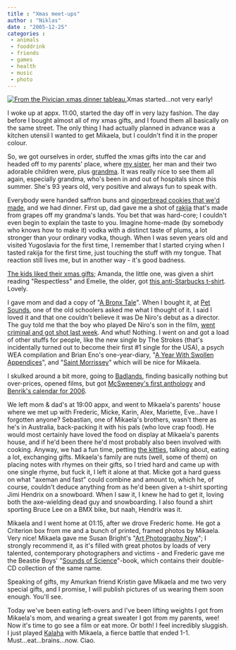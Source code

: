 ```yaml
---
title : "Xmas meet-ups"
author : "Niklas"
date : "2005-12-25"
categories : 
 - animals
 - fooddrink
 - friends
 - games
 - health
 - music
 - photo
---
```


[![From the Pivician xmas dinner tableau.](https://niklasblog.com/wp-content/2005-12-24-xmasthumb.jpg)](https://niklasblog.com/wp-content/2005-12-24-xmas.jpg)Xmas started...not very early!

I woke up at appx. 11:00, started the day off in very lazy fashion. The day before I bought almost all of my xmas gifts, and I found them all basically on the same street. The only thing I had actually planned in advance was a kitchen utensil I wanted to get Mikaela, but I couldn't find it in the proper colour.

So, we got ourselves in order, stuffed the xmas gifts into the car and headed off to my parents' place, where [my sister](http://flickr.com/photos/pivic/77141646), her man and their two adorable children were, plus [grandma](http://flickr.com/photos/pivic/77141694). It was really nice to see them all again, especially grandma, who's been in and out of hospitals since this summer. She's 93 years old, very positive and always fun to speak with.

Everybody were handed saffron buns and [gingerbread cookies that we'd made](http://flickr.com/photos/pivic/76168286), and we had dinner. First up, dad gave me a shot of [rakija](http://www.answers.com/rakija) that's made from grapes off my grandma's lands. You bet that was hard-core; I couldn't even begin to explain the taste to you. Imagine home-made (by somebody who knows how to make it) vodka with a distinct taste of plums, a lot stronger than your ordinary vodka, though. When I was seven years old and visited Yugoslavia for the first time, I remember that I started crying when I tasted rakija for the first time, just touching the stuff with my tongue. That reaction still lives me, but in another way - it's good badness.

[The kids liked their xmas gifts](http://flickr.com/photos/pivic/77142051); Amanda, the little one, was given a shirt reading "Respectless" and Emelie, the older, got [this anti-Starbucks t-shirt](http://flickr.com/photos/pivic/77141743). Lovely.

I gave mom and dad a copy of "[A Bronx Tale](http://www.imdb.com/title/tt0106489)". When I bought it, at [Pet Sounds](http://www.petsounds.se/web), one of the old schoolers asked me what I thought of it. I said I loved it and that one couldn't believe it was De Niro's debut as a director. The guy told me that the boy who played De Niro's son in the film, [went criminal and got shot last week](http://aolsvc.news.aol.com/entertainment/article.adp?id=20051215163309990013&_ccc=5&cid=918). And whut! Nothing. I went on and got a load of other stuffs for people, like the new single by The Strokes (that's incidentally turned out to become their first #1 single for the USA), a psych WEA compilation and Brian Eno's one-year-diary, "[A Year With Swollen Appendices](http://www.amazon.com/exec/obidos/tg/detail/-/0571179959?v=glance)", and "[Saint Morrissey](http://www.marksimpson.com/pages/saint_morrissey.html)" which will be nice for Mikaela.

I skulked around a bit more, going to [Badlands](http://www.badlands.se), finding basically nothing but over-prices, opened films, but got [McSweeney's first anthology](http://www.penguin.co.uk/nf/Book/BookDisplay/0,,0_0241142342,00.html) and [Benrik's calendar for 2006](http://www.amazon.co.uk/exec/obidos/ASIN/0752226045).

We left mom & dad's at 19:00 appx, and went to Mikaela's parents' house where we met up with Frederic, Micke, Karin, Alex, Mariette, Eve...have I forgotten anyone? Sebastian, one of Mikaela's brothers, wasn't there as he's in Australia, back-packing it with his pals (who love crap food). He would most certainly have loved the food on display at Mikaela's parents house, and if he'd been there he'd most probably also been involved with cooking. Anyway, we had a fun time, petting [the kitties](http://flickr.com/photos/pivic/77141946), talking about, eating a lot, exchanging gifts. Mikaela's family are nuts (well, some of them) on placing notes with rhymes on their gifts, so I tried hard and came up with one single rhyme, but fuck it, I left it alone at that. Micke got a hard guess on what "axeman and fast" could combine and amount to, which he, of course, couldn't deduce anything from as he'd been given a t-shirt sporting Jimi Hendrix on a snowboard. When I saw it, I knew he had to get it, loving both the axe-wielding dead guy and snowboarding. I also found a shirt sporting Bruce Lee on a BMX bike, but naah, Hendrix was it.

Mikaela and I went home at 01:15, after we drove Frederic home. He got a Criterion box from me and a bunch of printed, framed photos by Mikaela. Very nice! Mikaela gave me Susan Bright's "[Art Photography Now](http://www.amazon.co.uk/exec/obidos/ASIN/0500543054)"; I strongly recommend it, as it's filled with great photos by loads of very talented, contemporary photographers and victims - and Frederic gave me the Beastie Boys' "[Sounds of Science](http://www.amazon.co.uk/exec/obidos/ASIN/1576871053)"-book, which contains their double-CD collection of the same name.

Speaking of gifts, my Amurkan friend Kristin gave Mikaela and me two very special gifts, and I promise, I will publish pictures of us wearing them soon enough. You'll see.

Today we've been eating left-overs and I've been lifting weights I got from Mikaela's mom, and wearing a great sweater I got from my parents, wee! Now it's time to go see a film or eat more. Or both! I feel incredibly sluggish. I just played [Kalaha](http://www.answers.com/kalaha) with Mikaela, a fierce battle that ended 1-1. Must...eat...brains...now. Ciao.
